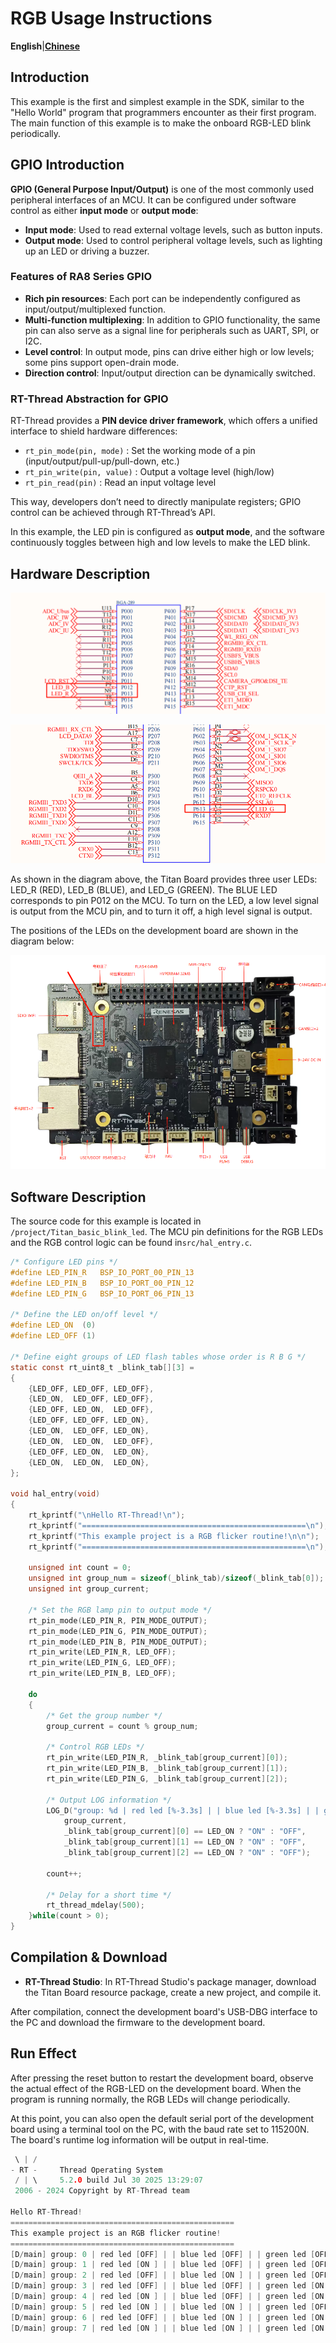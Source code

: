 # RGB Usage Instructions

**English**|[**Chinese**](README_zh.md)

## Introduction

This example is the first and simplest example in the SDK, similar to the "Hello World" program that programmers encounter as their first program. The main function of this example is to make the onboard RGB-LED blink periodically.

## GPIO Introduction

**GPIO (General Purpose Input/Output)** is one of the most commonly used peripheral interfaces of an MCU. It can be configured under software control as either **input mode** or **output mode**:

- **Input mode**: Used to read external voltage levels, such as button inputs.
- **Output mode**: Used to control peripheral voltage levels, such as lighting up an LED or driving a buzzer.

### Features of RA8 Series GPIO

- **Rich pin resources**: Each port can be independently configured as input/output/multiplexed function.
- **Multi-function multiplexing**: In addition to GPIO functionality, the same pin can also serve as a signal line for peripherals such as UART, SPI, or I2C.
- **Level control**: In output mode, pins can drive either high or low levels; some pins support open-drain mode.
- **Direction control**: Input/output direction can be dynamically switched.

### RT-Thread Abstraction for GPIO

RT-Thread provides a **PIN device driver framework**, which offers a unified interface to shield hardware differences:

- `rt_pin_mode(pin, mode)` : Set the working mode of a pin (input/output/pull-up/pull-down, etc.)
- `rt_pin_write(pin, value)` : Output a voltage level (high/low)
- `rt_pin_read(pin)` : Read an input voltage level

This way, developers don’t need to directly manipulate registers; GPIO control can be achieved through RT-Thread’s API.

In this example, the LED pin is configured as **output mode**, and the software continuously toggles between high and low levels to make the LED blink.

## Hardware Description

![image-20250730133227218](figures/image-20250730133227218.png)

![image-20250730133257521](figures/image-20250730133257521.png)

As shown in the diagram above, the Titan Board provides three user LEDs: LED_R (RED), LED_B (BLUE), and LED_G (GREEN). The BLUE LED corresponds to pin P012 on the MCU. To turn on the LED, a low level signal is output from the MCU pin, and to turn it off, a high level signal is output.

The positions of the LEDs on the development board are shown in the diagram below:

![image-20250730133504282](figures/image-20250730133504282.png)

## Software Description

The source code for this example is located in `/project/Titan_basic_blink_led`. The MCU pin definitions for the RGB LEDs and the RGB control logic can be found in`src/hal_entry.c`.

```c
/* Configure LED pins */
#define LED_PIN_R   BSP_IO_PORT_00_PIN_13
#define LED_PIN_B   BSP_IO_PORT_00_PIN_12
#define LED_PIN_G   BSP_IO_PORT_06_PIN_13

/* Define the LED on/off level */
#define LED_ON  (0)
#define LED_OFF (1)

/* Define eight groups of LED flash tables whose order is R B G */
static const rt_uint8_t _blink_tab[][3] =
{
    {LED_OFF, LED_OFF, LED_OFF},
    {LED_ON,  LED_OFF, LED_OFF},
    {LED_OFF, LED_ON,  LED_OFF},
    {LED_OFF, LED_OFF, LED_ON},
    {LED_ON,  LED_OFF, LED_ON},
    {LED_ON,  LED_ON,  LED_OFF},
    {LED_OFF, LED_ON,  LED_ON},
    {LED_ON,  LED_ON,  LED_ON},
};

void hal_entry(void)
{
    rt_kprintf("\nHello RT-Thread!\n");
    rt_kprintf("==================================================\n");
    rt_kprintf("This example project is a RGB flicker routine!\n\n");
    rt_kprintf("==================================================\n");

    unsigned int count = 0;
    unsigned int group_num = sizeof(_blink_tab)/sizeof(_blink_tab[0]);
    unsigned int group_current;

    /* Set the RGB lamp pin to output mode */
    rt_pin_mode(LED_PIN_R, PIN_MODE_OUTPUT);
    rt_pin_mode(LED_PIN_G, PIN_MODE_OUTPUT);
    rt_pin_mode(LED_PIN_B, PIN_MODE_OUTPUT);
    rt_pin_write(LED_PIN_R, LED_OFF);
    rt_pin_write(LED_PIN_G, LED_OFF);
    rt_pin_write(LED_PIN_B, LED_OFF);

    do
    {
        /* Get the group number */
        group_current = count % group_num;

        /* Control RGB LEDs */
        rt_pin_write(LED_PIN_R, _blink_tab[group_current][0]);
        rt_pin_write(LED_PIN_B, _blink_tab[group_current][1]);
        rt_pin_write(LED_PIN_G, _blink_tab[group_current][2]);

        /* Output LOG information */
        LOG_D("group: %d | red led [%-3.3s] | | blue led [%-3.3s] | | green led [%-3.3s]",
            group_current,
            _blink_tab[group_current][0] == LED_ON ? "ON" : "OFF",
            _blink_tab[group_current][1] == LED_ON ? "ON" : "OFF",
            _blink_tab[group_current][2] == LED_ON ? "ON" : "OFF");

        count++;

        /* Delay for a short time */
        rt_thread_mdelay(500);
    }while(count > 0);
}
```

## Compilation & Download

* **RT-Thread Studio**: In RT-Thread Studio's package manager, download the Titan Board resource package, create a new project, and compile it.


After compilation, connect the development board's USB-DBG interface to the PC and download the firmware to the development board.

## Run Effect

After pressing the reset button to restart the development board, observe the actual effect of the RGB-LED on the development board. When the program is running normally, the RGB LEDs will change periodically.

At this point, you can also open the default serial port of the development board using a terminal tool on the PC, with the baud rate set to 115200N. The board's runtime log information will be output in real-time.

```c
 \ | /
- RT -     Thread Operating System
 / | \     5.2.0 build Jul 30 2025 13:29:07
 2006 - 2024 Copyright by RT-Thread team

Hello RT-Thread!
==================================================
This example project is an RGB flicker routine!
==================================================
[D/main] group: 0 | red led [OFF] | | blue led [OFF] | | green led [OFF]
[D/main] group: 1 | red led [ON ] | | blue led [OFF] | | green led [OFF]
[D/main] group: 2 | red led [OFF] | | blue led [ON ] | | green led [OFF]
[D/main] group: 3 | red led [OFF] | | blue led [OFF] | | green led [ON ]
[D/main] group: 4 | red led [ON ] | | blue led [OFF] | | green led [ON ]
[D/main] group: 5 | red led [ON ] | | blue led [ON ] | | green led [OFF]
[D/main] group: 6 | red led [OFF] | | blue led [ON ] | | green led [ON ]
[D/main] group: 7 | red led [ON ] | | blue led [ON ] | | green led [ON ]
```